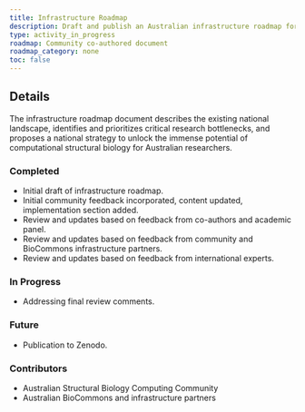 ```yaml
---
title: Infrastructure Roadmap
description: Draft and publish an Australian infrastructure roadmap for addressing computational challenges facing structural biology.
type: activity_in_progress
roadmap: Community co-authored document
roadmap_category: none
toc: false
---
```


## Details

The infrastructure roadmap document describes the existing national landscape, identifies and prioritizes critical research bottlenecks, and proposes a national strategy to unlock the immense potential of computational structural biology for Australian researchers.

### Completed

- Initial draft of infrastructure roadmap.
- Initial community feedback incorporated, content updated, implementation section added.
- Review and updates based on feedback from co-authors and academic panel.
- Review and updates based on feedback from community and BioCommons infrastructure partners.
- Review and updates based on feedback from international experts.

### In Progress

- Addressing final review comments.

### Future

- Publication to Zenodo.

### Contributors

- Australian Structural Biology Computing Community
- Australian BioCommons and infrastructure partners